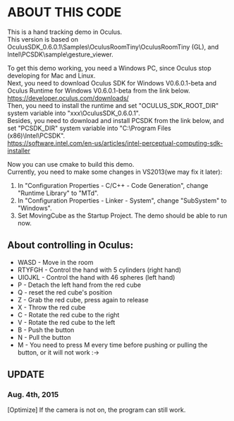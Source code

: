 ABOUT THIS CODE
=======
This is a hand tracking demo in Oculus.  
This version is based on OculusSDK_0.6.0.1\Samples\OculusRoomTiny\OculusRoomTiny (GL), and Intel\PCSDK\sample\gesture_viewer.

To get this demo working, you need a Windows PC, since Oculus stop developing for Mac and Linux.  
Next, you need to download Oculus SDK for Windows V0.6.0.1-beta and Oculus Runtime for Windows V0.6.0.1-beta from the link below.  
https://developer.oculus.com/downloads/  
Then, you need to install the runtime and set "OCULUS_SDK_ROOT_DIR" system variable into "xxx\OculusSDK_0.6.0.1".  
Besides, you need to download and install PCSDK from the link below, and set "PCSDK_DIR" system variable into "C:\Program Files (x86)\Intel\PCSDK\".  
https://software.intel.com/en-us/articles/intel-perceptual-computing-sdk-installer

Now you can use cmake to build this demo.  
Currently, you need to make some changes in VS2013(we may fix it later):  
  1. In "Configuration Properties - C/C++ - Code Generation", change "Runtime Library" to "MTd".
  2. In "Configuration Properties - Linker - System", change "SubSystem" to "Windows".
  3. Set MovingCube as the Startup Project.
The demo should be able to run now.

About controlling in Oculus:
-------
  * WASD - Move in the room  
  * RTYFGH - Control the hand with 5 cylinders (right hand)  
  * UIOJKL - Control the hand with 46 spheres (left hand)  
  * P - Detach the left hand from the red cube
  * Q - reset the red cube's position
  * Z - Grab the red cube, press again to release
  * X - Throw the red cube
  * C - Rotate the red cube to the right
  * V - Rotate the red cube to the left
  * B - Push the button
  * N - Pull the button
  * M - You need to press M every time before pushing or pulling the button, or it will not work :->

UPDATE
-------
### Aug. 4th, 2015
[Optimize] If the camera is not on, the program can still work.